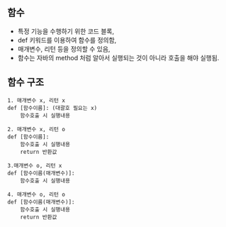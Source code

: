 ## 함수
- 특정 기능을  수행하기 위한 코드 블록,
- def 키워드를 이용하여 함수를 정의함,
- 매개변수, 리턴 등을 정의할 수 있음,
- 함수는 자바의 method 처럼 알아서 실행되는 것이 아니라 호출을 해야 실행됨.

## 함수 구조
```
1. 매개변수 x, 리턴 x
def [함수이름]: (대괄호 필요는 x)
    함수호출 시 실행내용

2. 매개변수 x, 리턴 o
def [함수이름]:
    함수호출 시 실행내용
    return 반환값

3.매개변수 o, 리턴 x
def [함수이름(매개변수)]:
    함수호출 시 실행내용

4. 매개변수 o, 리턴 o
def [함수이름(매개변수)]:
    함수호출 시 실행내용
    return 반환값
```